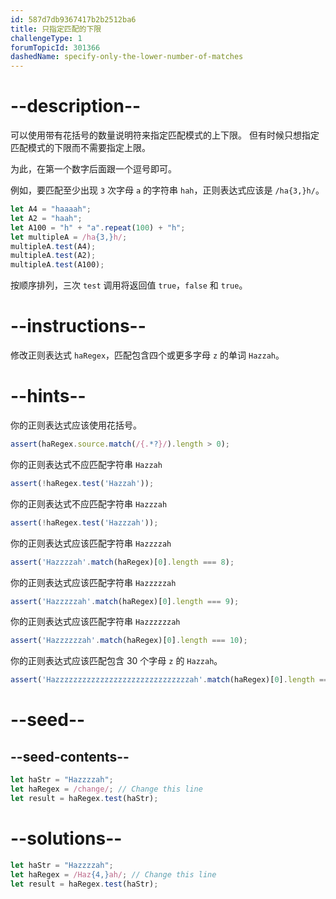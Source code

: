 ```yaml
---
id: 587d7db9367417b2b2512ba6
title: 只指定匹配的下限
challengeType: 1
forumTopicId: 301366
dashedName: specify-only-the-lower-number-of-matches
---
```


# --description--

可以使用带有花括号的数量说明符来指定匹配模式的上下限。 但有时候只想指定匹配模式的下限而不需要指定上限。

为此，在第一个数字后面跟一个逗号即可。

例如，要匹配至少出现 `3` 次字母 `a` 的字符串 `hah`，正则表达式应该是 `/ha{3,}h/`。

```js
let A4 = "haaaah";
let A2 = "haah";
let A100 = "h" + "a".repeat(100) + "h";
let multipleA = /ha{3,}h/;
multipleA.test(A4);
multipleA.test(A2);
multipleA.test(A100);
```

按顺序排列，三次 `test` 调用将返回值 `true`，`false` 和 `true`。

# --instructions--

修改正则表达式 `haRegex`，匹配包含四个或更多字母 `z` 的单词 `Hazzah`。

# --hints--

你的正则表达式应该使用花括号。

```js
assert(haRegex.source.match(/{.*?}/).length > 0);
```

你的正则表达式不应匹配字符串 `Hazzah`

```js
assert(!haRegex.test('Hazzah'));
```

你的正则表达式不应匹配字符串 `Hazzzah`

```js
assert(!haRegex.test('Hazzzah'));
```

你的正则表达式应该匹配字符串 `Hazzzzah`

```js
assert('Hazzzzah'.match(haRegex)[0].length === 8);
```

你的正则表达式应该匹配字符串 `Hazzzzzah`

```js
assert('Hazzzzzah'.match(haRegex)[0].length === 9);
```

你的正则表达式应该匹配字符串 `Hazzzzzzah`

```js
assert('Hazzzzzzah'.match(haRegex)[0].length === 10);
```

你的正则表达式应该匹配包含 30 个字母 `z` 的 `Hazzah`。

```js
assert('Hazzzzzzzzzzzzzzzzzzzzzzzzzzzzzzah'.match(haRegex)[0].length === 34);
```

# --seed--

## --seed-contents--

```js
let haStr = "Hazzzzah";
let haRegex = /change/; // Change this line
let result = haRegex.test(haStr);
```

# --solutions--

```js
let haStr = "Hazzzzah";
let haRegex = /Haz{4,}ah/; // Change this line
let result = haRegex.test(haStr);
```
